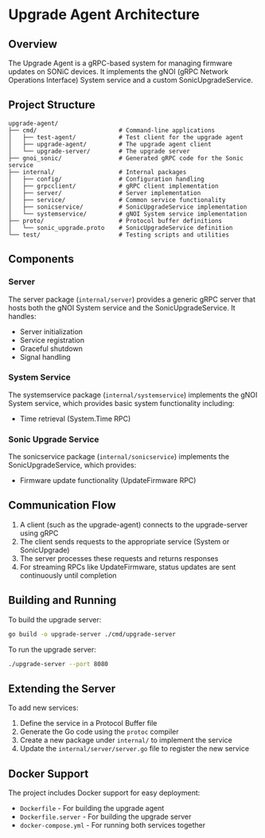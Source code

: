 # Upgrade Agent Architecture

## Overview

The Upgrade Agent is a gRPC-based system for managing firmware updates on SONiC devices. It implements the gNOI (gRPC Network Operations Interface) System service and a custom SonicUpgradeService.

## Project Structure

```
upgrade-agent/
├── cmd/                       # Command-line applications
│   ├── test-agent/            # Test client for the upgrade agent
│   ├── upgrade-agent/         # The upgrade agent client
│   └── upgrade-server/        # The upgrade server
├── gnoi_sonic/                # Generated gRPC code for the Sonic service
├── internal/                  # Internal packages
│   ├── config/                # Configuration handling
│   ├── grpcclient/            # gRPC client implementation
│   ├── server/                # Server implementation
│   ├── service/               # Common service functionality
│   ├── sonicservice/          # SonicUpgradeService implementation
│   └── systemservice/         # gNOI System service implementation
├── proto/                     # Protocol buffer definitions
│   └── sonic_upgrade.proto    # SonicUpgradeService definition
└── test/                      # Testing scripts and utilities
```

## Components

### Server

The server package (`internal/server`) provides a generic gRPC server that hosts both the gNOI System service and the SonicUpgradeService. It handles:

- Server initialization
- Service registration
- Graceful shutdown
- Signal handling

### System Service

The systemservice package (`internal/systemservice`) implements the gNOI System service, which provides basic system functionality including:

- Time retrieval (System.Time RPC)

### Sonic Upgrade Service

The sonicservice package (`internal/sonicservice`) implements the SonicUpgradeService, which provides:

- Firmware update functionality (UpdateFirmware RPC)

## Communication Flow

1. A client (such as the upgrade-agent) connects to the upgrade-server using gRPC
2. The client sends requests to the appropriate service (System or SonicUpgrade)
3. The server processes these requests and returns responses
4. For streaming RPCs like UpdateFirmware, status updates are sent continuously until completion

## Building and Running

To build the upgrade server:

```sh
go build -o upgrade-server ./cmd/upgrade-server
```

To run the upgrade server:

```sh
./upgrade-server --port 8080
```

## Extending the Server

To add new services:

1. Define the service in a Protocol Buffer file
2. Generate the Go code using the `protoc` compiler
3. Create a new package under `internal/` to implement the service
4. Update the `internal/server/server.go` file to register the new service

## Docker Support

The project includes Docker support for easy deployment:

- `Dockerfile` - For building the upgrade agent
- `Dockerfile.server` - For building the upgrade server
- `docker-compose.yml` - For running both services together
